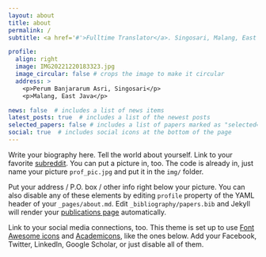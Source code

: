```yaml
---
layout: about
title: about
permalink: /
subtitle: <a href='#'>Fulltime Translator</a>. Singosari, Malang, East Java. ndaruwibowo@gmail.com.

profile:
  align: right
  image: IMG20221220183323.jpg
  image_circular: false # crops the image to make it circular
  address: >
    <p>Perum Banjararum Asri, Singosari</p>
    <p>Malang, East Java</p>

news: false  # includes a list of news items
latest_posts: true  # includes a list of the newest posts
selected_papers: false # includes a list of papers marked as "selected={true}"
social: true  # includes social icons at the bottom of the page
---
```


Write your biography here. Tell the world about yourself. Link to your favorite [subreddit](http://reddit.com). You can put a picture in, too. The code is already in, just name your picture `prof_pic.jpg` and put it in the `img/` folder.

Put your address / P.O. box / other info right below your picture. You can also disable any of these elements by editing `profile` property of the YAML header of your `_pages/about.md`. Edit `_bibliography/papers.bib` and Jekyll will render your [publications page](/al-folio/publications/) automatically.

Link to your social media connections, too. This theme is set up to use [Font Awesome icons](http://fortawesome.github.io/Font-Awesome/) and [Academicons](https://jpswalsh.github.io/academicons/), like the ones below. Add your Facebook, Twitter, LinkedIn, Google Scholar, or just disable all of them.
